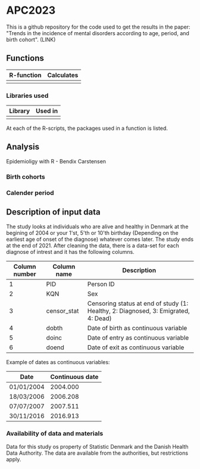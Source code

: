 # APC2023
This is a github repository for the code used to get the results in the paper: "Trends in the incidence of mental disorders according to age, period, and birth cohort". (LINK)

## Functions

| R-function            | Calculates                                   |
| --------------------- | -------------------------------------------- |
|          |           |

### Libraries used

| Library       | Used in                                         |
| ------------- | ----------------------------------------------- |
|   |          |

At each of the R-scripts, the packages used in a function is listed. 

## Analysis





Epidemioligy with R - Bendix Carstensen

### Birth cohorts 

### Calender period


## Description of input data 

The study looks at individuals who are alive and healthy in Denmark at the begining of 2004 or your 1'st, 5'th or 10'th birthday (Depending on the earliest age of onset of the diagnose) whatever comes later. The study ends at the end of 2021. After cleaning the data, there is a data-set for each diagnose of intrest and it has the following columns.

| Column number | Column name   | Description                                                                        |
| ------------- | ------------- | ---------------------------------------------------------------------------------- |
| 1             | PID	          |	Person ID                                                                          |
| 2	            | KQN	          |	Sex                                                                                |
| 3	            | censor_stat	  |	Censoring status at end of study (1: Healthy, 2: Diagnosed, 3: Emigrated, 4: Dead) |
| 4	            | dobth	        |	Date of birth as continuous variable                                               |
| 5	            | doinc	        |	Date of entry as continuous variable                                               |
| 6  	          | doend	        | Date of exit as continuous variable                                                |

Example of dates as continuous variables:

| Date          | Continuous date  |
| ------------- | ---------------- |
| 01/01/2004    | 2004.000         |
| 18/03/2006    | 2006.208         |
| 07/07/2007    | 2007.511         |
| 30/11/2016    | 2016.913         |

### Availability of data and materials

Data for this study os property of Statistic Denmark and the Danish Health Data Authority. The data are available from the authorities, but restrictions apply.
